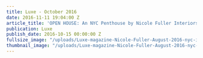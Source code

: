 ```yaml
---
title: Luxe - October 2016
date: 2016-11-11 19:04:00 Z
article_title: 'OPEN HOUSE: An NYC Penthouse by Nicole Fuller Interiors'
publication: Luxe
publish_date: 2016-10-15 00:00:00 Z
fullsize_image: "/uploads/Luxe-magazine-Nicole-Fuller-August-2016-nyc-interior-design.jpg"
thumbnail_image: "/uploads/Luxe-magazine-Nicole-Fuller-August-2016-nyc-interior-design.jpg"
---
```


